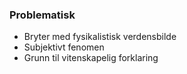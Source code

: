 
### Problematisk

- Bryter med fysikalistisk verdensbilde
- Subjektivt fenomen
- Grunn til vitenskapelig forklaring 

